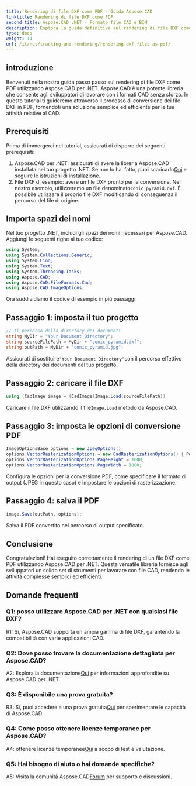 ```yaml
---
title: Rendering di file DXF come PDF - Guida Aspose.CAD
linktitle: Rendering di file DXF come PDF
second_title: Aspose.CAD .NET - Formato file CAD e BIM
description: Esplora la guida definitiva sul rendering di file DXF come PDF utilizzando Aspose.CAD per .NET. Converti facilmente file CAD con il nostro tutorial passo passo.
type: docs
weight: 11
url: /it/net/tracking-and-rendering/rendering-dxf-files-as-pdf/
---
```

## introduzione

Benvenuti nella nostra guida passo passo sul rendering di file DXF come PDF utilizzando Aspose.CAD per .NET. Aspose.CAD è una potente libreria che consente agli sviluppatori di lavorare con i formati CAD senza sforzo. In questo tutorial ti guideremo attraverso il processo di conversione dei file DXF in PDF, fornendoti una soluzione semplice ed efficiente per le tue attività relative al CAD.

## Prerequisiti

Prima di immergerci nel tutorial, assicurati di disporre dei seguenti prerequisiti:
1.  Aspose.CAD per .NET: assicurati di avere la libreria Aspose.CAD installata nel tuo progetto .NET. Se non lo hai fatto, puoi scaricarlo[Qui](https://releases.aspose.com/cad/net/) e seguire le istruzioni di installazione.
2.  File DXF di esempio: avere un file DXF pronto per la conversione. Nel nostro esempio, utilizzeremo un file denominato`conic_pyramid.dxf`. È possibile utilizzare il proprio file DXF modificando di conseguenza il percorso del file di origine.

## Importa spazi dei nomi

Nel tuo progetto .NET, includi gli spazi dei nomi necessari per Aspose.CAD. Aggiungi le seguenti righe al tuo codice:

```csharp
using System;
using System.Collections.Generic;
using System.Linq;
using System.Text;
using System.Threading.Tasks;
using Aspose.CAD;
using Aspose.CAD.FileFormats.Cad;
using Aspose.CAD.ImageOptions;
```
Ora suddividiamo il codice di esempio in più passaggi:

## Passaggio 1: imposta il tuo progetto

```csharp
// Il percorso della directory dei documenti.
string MyDir = "Your Document Directory";
string sourceFilePath = MyDir + "conic_pyramid.dxf";
string outPath = MyDir + "conic_pyramid.jpg";
```
 Assicurati di sostituire`"Your Document Directory"`con il percorso effettivo della directory dei documenti del tuo progetto.

## Passaggio 2: caricare il file DXF

```csharp
using (CadImage image = (CadImage)Image.Load(sourceFilePath))
```
 Caricare il file DXF utilizzando il file`Image.Load` metodo da Aspose.CAD.

## Passaggio 3: imposta le opzioni di conversione PDF

```csharp
ImageOptionsBase options = new JpegOptions();
options.VectorRasterizationOptions = new CadRasterizationOptions() { PdfProductLocation = MyDir };
options.VectorRasterizationOptions.PageHeight = 1000;
options.VectorRasterizationOptions.PageWidth = 1000;
```

Configura le opzioni per la conversione PDF, come specificare il formato di output (JPEG in questo caso) e impostare le opzioni di rasterizzazione.

## Passaggio 4: salva il PDF

```csharp
image.Save(outPath, options);
```

Salva il PDF convertito nel percorso di output specificato.

## Conclusione

Congratulazioni! Hai eseguito correttamente il rendering di un file DXF come PDF utilizzando Aspose.CAD per .NET. Questa versatile libreria fornisce agli sviluppatori un solido set di strumenti per lavorare con file CAD, rendendo le attività complesse semplici ed efficienti.

## Domande frequenti

### Q1: posso utilizzare Aspose.CAD per .NET con qualsiasi file DXF?

R1: Sì, Aspose.CAD supporta un'ampia gamma di file DXF, garantendo la compatibilità con varie applicazioni CAD.

### Q2: Dove posso trovare la documentazione dettagliata per Aspose.CAD?

 A2: Esplora la documentazione[Qui](https://reference.aspose.com/cad/net/) per informazioni approfondite su Aspose.CAD per .NET.

### Q3: È disponibile una prova gratuita?

 R3: Sì, puoi accedere a una prova gratuita[Qui](https://releases.aspose.com/) per sperimentare le capacità di Aspose.CAD.

### Q4: Come posso ottenere licenze temporanee per Aspose.CAD?

 A4: ottenere licenze temporanee[Qui](https://purchase.aspose.com/temporary-license/) a scopo di test e valutazione.

### Q5: Hai bisogno di aiuto o hai domande specifiche?

 A5: Visita la comunità Aspose.CAD[Forum](https://forum.aspose.com/c/cad/19) per supporto e discussioni.